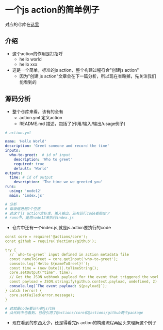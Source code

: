 # 一个js action的简单例子

对应的仓库在[这里](https://github.com/actions/hello-world-javascript-action)

## 介绍

- 这个action的作用是打招呼
  - hello world
  - hello xxx
- 这是一个简单，标准的js action，整个构建过程符合"创建js action"
  - 因为"创建 js action"文章会在下一篇分析，所以现在省略掉，先关注我们能看到的

## 源码分析

- 整个仓库来看，该有的全有
  - action.yml 定义action
  - README.md 描述，包括了(作用/输入/输出/usage例子)

```yaml
# action.yml

name: 'Hello World'
description: 'Greet someone and record the time'
inputs:
  who-to-greet:  # id of input
    description: 'Who to greet'
    required: true
    default: 'World'
outputs:
  time: # id of output
    description: 'The time we we greeted you'
runs:
  using: 'node12'
  main: 'index.js'

# 分析
# 每级缩进是2个空格
# 这这个js action太标准，输入输出，还有运行code都指定了
# runs中，是用node12来执行index.js
```

- 仓库中还有一个index.js,就是js action要执行的code

```yaml
const core = require('@actions/core');
const github = require('@actions/github');

try {
  // `who-to-greet` input defined in action metadata file
  const nameToGreet = core.getInput('who-to-greet');
  console.log(`Hello ${nameToGreet}!`);
  const time = (new Date()).toTimeString();
  core.setOutput("time", time);
  // Get the JSON webhook payload for the event that triggered the workflow
  const payload = JSON.stringify(github.context.payload, undefined, 2)
  console.log(`The event payload: ${payload}`);
} catch (error) {
  core.setFailed(error.message);
}

# 这就是node要运行的js代码
# 从代码中也看到，已经引用了@actions/core和@actions/github两个package
```

- 现在看到的东西太少，还是得看完js action的构建流程再回头来理解这个例子
